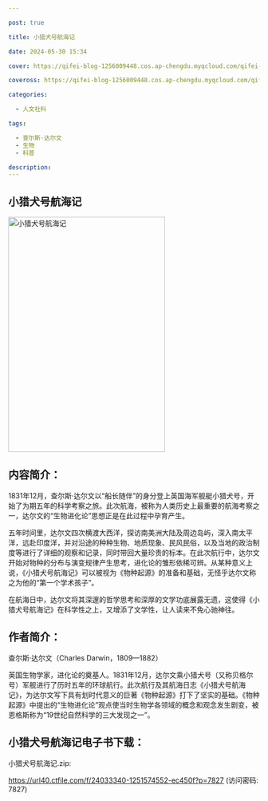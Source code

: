 ```yaml
---

post: true

title: 小猎犬号航海记

date: 2024-05-30 15:34

cover: https://qifei-blog-1256009448.cos.ap-chengdu.myqcloud.com/qifei-blog/s33607814.jpg

coveross: https://qifei-blog-1256009448.cos.ap-chengdu.myqcloud.com/qifei-blog/s33607814.jpg

categories:

  - 人文社科

tags:

  - 查尔斯·达尔文
  - 生物
  - 科普

description:
---
```


## 小猎犬号航海记

<img alt="小猎犬号航海记" class="aligncenter loading" data-was-processed="true" decoding="async" fetchpriority="high" height="471" src="https://qifei-blog-1256009448.cos.ap-chengdu.myqcloud.com/qifei-blog/s33607814.jpg" style="cursor: zoom-in;" width="314"/>

## 内容简介：

1831年12月，查尔斯·达尔文以“船长随伴”的身分登上英国海军舰艇小猎犬号，开始了为期五年的科学考察之旅。此次航海，被称为人类历史上最重要的航海考察之一，达尔文的“生物进化论”思想正是在此过程中孕育产生。

五年时间里，达尔文四次横渡大西洋，探访南美洲大陆及周边岛屿，深入南太平洋，远赴印度洋，并对沿途的种种生物、地质现象、民风民俗，以及当地的政治制度等进行了详细的观察和记录，同时带回大量珍贵的标本。在此次航行中，达尔文开始对物种的分布与演变规律产生思考，进化论的雏形依稀可辨。从某种意义上说，《小猎犬号航海记》可以被视为《物种起源》的准备和基础，无怪乎达尔文称之为他的“第一个学术孩子”。

在航海日中，达尔文将其深邃的哲学思考和深厚的文学功底展露无遗，这使得《小猎犬号航海记》在科学性之上，又增添了文学性，让人读来不免心驰神往。

## 作者简介：

查尔斯·达尔文（Charles Darwin，1809—1882）

英国生物学家，进化论的奠基人。1831年12月，达尔文乘小猎犬号（又称贝格尔号）军舰进行了历时五年的环球航行。此次航行及其航海日志《小猎犬号航海记》，为达尔文写下具有划时代意义的巨著《物种起源》打下了坚实的基础。《物种起源》中提出的“生物进化论”观点使当时生物学各领域的概念和观念发生剧变，被恩格斯称为“19世纪自然科学的三大发现之一”。

## 小猎犬号航海记电子书下载：

小猎犬号航海记.zip: 

https://url40.ctfile.com/f/24033340-1251574552-ec450f?p=7827 (访问密码: 7827)
